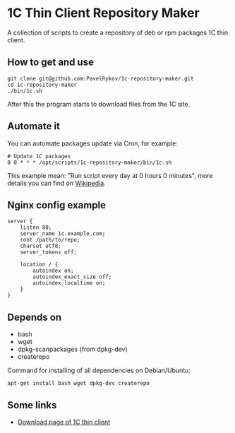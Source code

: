 # 1C Thin Client Repository Maker

A collection of scripts to create a repository of deb or rpm packages 1C thin client.

## How to get and use

    git clone git@github.com:PavelRykov/1c-repository-maker.git
    cd 1c-repository-maker
    ./bin/1c.sh

After this the program starts to download files from the 1C site.

## Automate it

You can automate packages update via Cron, for example:

    # Update 1C packages
    0 0 * * * /opt/scripts/1c-repository-maker/bin/1c.sh

This example mean: "Run script every day at 0 hours 0 minutes", more details you can find on [Wikipedia](https://en.wikipedia.org/wiki/Cron#Overview).

## Nginx config example

    server {
    	listen 80;
    	server_name 1c.example.com;
    	root /path/to/repo;
    	charset utf8;
    	server_tokens off;
    
        location / {
            autoindex on;
            autoindex_exact_size off;
            autoindex_localtime on;
        }
    }

## Depends on

* bash
* wget
* dpkg-scanpackages (from dpkg-dev)
* createrepo

Command for installing of all dependencies on Debian/Ubuntu:

    apt-get install bash wget dpkg-dev createrepo

## Some links

* [Download page of 1C thin client](https://1cfresh.com/articles/thin_install_linux)
